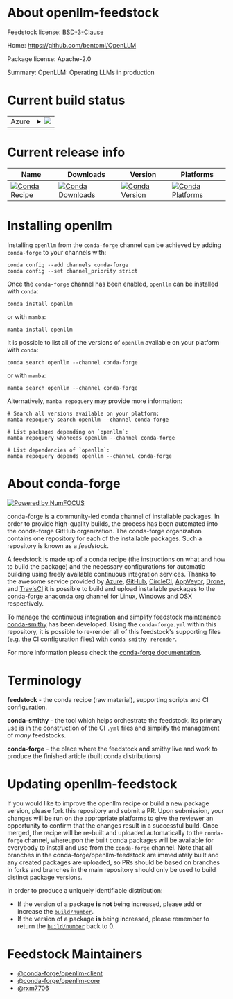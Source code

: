 About openllm-feedstock
=======================

Feedstock license: [BSD-3-Clause](https://github.com/conda-forge/openllm-feedstock/blob/main/LICENSE.txt)

Home: https://github.com/bentoml/OpenLLM

Package license: Apache-2.0

Summary: OpenLLM: Operating LLMs in production

Current build status
====================


<table>
    
  <tr>
    <td>Azure</td>
    <td>
      <details>
        <summary>
          <a href="https://dev.azure.com/conda-forge/feedstock-builds/_build/latest?definitionId=21519&branchName=main">
            <img src="https://dev.azure.com/conda-forge/feedstock-builds/_apis/build/status/openllm-feedstock?branchName=main">
          </a>
        </summary>
        <table>
          <thead><tr><th>Variant</th><th>Status</th></tr></thead>
          <tbody><tr>
              <td>linux_64_python3.10.____cpython</td>
              <td>
                <a href="https://dev.azure.com/conda-forge/feedstock-builds/_build/latest?definitionId=21519&branchName=main">
                  <img src="https://dev.azure.com/conda-forge/feedstock-builds/_apis/build/status/openllm-feedstock?branchName=main&jobName=linux&configuration=linux%20linux_64_python3.10.____cpython" alt="variant">
                </a>
              </td>
            </tr><tr>
              <td>linux_64_python3.11.____cpython</td>
              <td>
                <a href="https://dev.azure.com/conda-forge/feedstock-builds/_build/latest?definitionId=21519&branchName=main">
                  <img src="https://dev.azure.com/conda-forge/feedstock-builds/_apis/build/status/openllm-feedstock?branchName=main&jobName=linux&configuration=linux%20linux_64_python3.11.____cpython" alt="variant">
                </a>
              </td>
            </tr><tr>
              <td>linux_64_python3.12.____cpython</td>
              <td>
                <a href="https://dev.azure.com/conda-forge/feedstock-builds/_build/latest?definitionId=21519&branchName=main">
                  <img src="https://dev.azure.com/conda-forge/feedstock-builds/_apis/build/status/openllm-feedstock?branchName=main&jobName=linux&configuration=linux%20linux_64_python3.12.____cpython" alt="variant">
                </a>
              </td>
            </tr><tr>
              <td>linux_64_python3.8.____cpython</td>
              <td>
                <a href="https://dev.azure.com/conda-forge/feedstock-builds/_build/latest?definitionId=21519&branchName=main">
                  <img src="https://dev.azure.com/conda-forge/feedstock-builds/_apis/build/status/openllm-feedstock?branchName=main&jobName=linux&configuration=linux%20linux_64_python3.8.____cpython" alt="variant">
                </a>
              </td>
            </tr><tr>
              <td>linux_64_python3.9.____cpython</td>
              <td>
                <a href="https://dev.azure.com/conda-forge/feedstock-builds/_build/latest?definitionId=21519&branchName=main">
                  <img src="https://dev.azure.com/conda-forge/feedstock-builds/_apis/build/status/openllm-feedstock?branchName=main&jobName=linux&configuration=linux%20linux_64_python3.9.____cpython" alt="variant">
                </a>
              </td>
            </tr>
          </tbody>
        </table>
      </details>
    </td>
  </tr>
</table>

Current release info
====================

| Name | Downloads | Version | Platforms |
| --- | --- | --- | --- |
| [![Conda Recipe](https://img.shields.io/badge/recipe-openllm-green.svg)](https://anaconda.org/conda-forge/openllm) | [![Conda Downloads](https://img.shields.io/conda/dn/conda-forge/openllm.svg)](https://anaconda.org/conda-forge/openllm) | [![Conda Version](https://img.shields.io/conda/vn/conda-forge/openllm.svg)](https://anaconda.org/conda-forge/openllm) | [![Conda Platforms](https://img.shields.io/conda/pn/conda-forge/openllm.svg)](https://anaconda.org/conda-forge/openllm) |

Installing openllm
==================

Installing `openllm` from the `conda-forge` channel can be achieved by adding `conda-forge` to your channels with:

```
conda config --add channels conda-forge
conda config --set channel_priority strict
```

Once the `conda-forge` channel has been enabled, `openllm` can be installed with `conda`:

```
conda install openllm
```

or with `mamba`:

```
mamba install openllm
```

It is possible to list all of the versions of `openllm` available on your platform with `conda`:

```
conda search openllm --channel conda-forge
```

or with `mamba`:

```
mamba search openllm --channel conda-forge
```

Alternatively, `mamba repoquery` may provide more information:

```
# Search all versions available on your platform:
mamba repoquery search openllm --channel conda-forge

# List packages depending on `openllm`:
mamba repoquery whoneeds openllm --channel conda-forge

# List dependencies of `openllm`:
mamba repoquery depends openllm --channel conda-forge
```


About conda-forge
=================

[![Powered by
NumFOCUS](https://img.shields.io/badge/powered%20by-NumFOCUS-orange.svg?style=flat&colorA=E1523D&colorB=007D8A)](https://numfocus.org)

conda-forge is a community-led conda channel of installable packages.
In order to provide high-quality builds, the process has been automated into the
conda-forge GitHub organization. The conda-forge organization contains one repository
for each of the installable packages. Such a repository is known as a *feedstock*.

A feedstock is made up of a conda recipe (the instructions on what and how to build
the package) and the necessary configurations for automatic building using freely
available continuous integration services. Thanks to the awesome service provided by
[Azure](https://azure.microsoft.com/en-us/services/devops/), [GitHub](https://github.com/),
[CircleCI](https://circleci.com/), [AppVeyor](https://www.appveyor.com/),
[Drone](https://cloud.drone.io/welcome), and [TravisCI](https://travis-ci.com/)
it is possible to build and upload installable packages to the
[conda-forge](https://anaconda.org/conda-forge) [anaconda.org](https://anaconda.org/)
channel for Linux, Windows and OSX respectively.

To manage the continuous integration and simplify feedstock maintenance
[conda-smithy](https://github.com/conda-forge/conda-smithy) has been developed.
Using the ``conda-forge.yml`` within this repository, it is possible to re-render all of
this feedstock's supporting files (e.g. the CI configuration files) with ``conda smithy rerender``.

For more information please check the [conda-forge documentation](https://conda-forge.org/docs/).

Terminology
===========

**feedstock** - the conda recipe (raw material), supporting scripts and CI configuration.

**conda-smithy** - the tool which helps orchestrate the feedstock.
                   Its primary use is in the construction of the CI ``.yml`` files
                   and simplify the management of *many* feedstocks.

**conda-forge** - the place where the feedstock and smithy live and work to
                  produce the finished article (built conda distributions)


Updating openllm-feedstock
==========================

If you would like to improve the openllm recipe or build a new
package version, please fork this repository and submit a PR. Upon submission,
your changes will be run on the appropriate platforms to give the reviewer an
opportunity to confirm that the changes result in a successful build. Once
merged, the recipe will be re-built and uploaded automatically to the
`conda-forge` channel, whereupon the built conda packages will be available for
everybody to install and use from the `conda-forge` channel.
Note that all branches in the conda-forge/openllm-feedstock are
immediately built and any created packages are uploaded, so PRs should be based
on branches in forks and branches in the main repository should only be used to
build distinct package versions.

In order to produce a uniquely identifiable distribution:
 * If the version of a package **is not** being increased, please add or increase
   the [``build/number``](https://docs.conda.io/projects/conda-build/en/latest/resources/define-metadata.html#build-number-and-string).
 * If the version of a package **is** being increased, please remember to return
   the [``build/number``](https://docs.conda.io/projects/conda-build/en/latest/resources/define-metadata.html#build-number-and-string)
   back to 0.

Feedstock Maintainers
=====================

* [@conda-forge/openllm-client](https://github.com/conda-forge/openllm-client/)
* [@conda-forge/openllm-core](https://github.com/conda-forge/openllm-core/)
* [@rxm7706](https://github.com/rxm7706/)


<!-- dummy commit to enable rerendering -->

